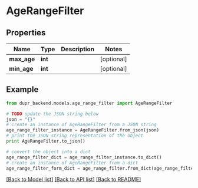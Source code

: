 # AgeRangeFilter


## Properties
Name | Type | Description | Notes
------------ | ------------- | ------------- | -------------
**max_age** | **int** |  | [optional] 
**min_age** | **int** |  | [optional] 

## Example

```python
from dupr_backend.models.age_range_filter import AgeRangeFilter

# TODO update the JSON string below
json = "{}"
# create an instance of AgeRangeFilter from a JSON string
age_range_filter_instance = AgeRangeFilter.from_json(json)
# print the JSON string representation of the object
print AgeRangeFilter.to_json()

# convert the object into a dict
age_range_filter_dict = age_range_filter_instance.to_dict()
# create an instance of AgeRangeFilter from a dict
age_range_filter_form_dict = age_range_filter.from_dict(age_range_filter_dict)
```
[[Back to Model list]](../README.md#documentation-for-models) [[Back to API list]](../README.md#documentation-for-api-endpoints) [[Back to README]](../README.md)


